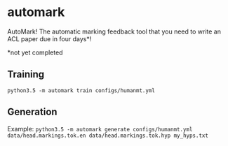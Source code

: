 # automark

AutoMark! The automatic marking feedback tool that you need to write an ACL paper due in four days\*!

\*not yet completed


## Training

`python3.5 -m automark train configs/humanmt.yml`

## Generation

Example:
`python3.5 -m automark generate configs/humanmt.yml data/head.markings.tok.en data/head.markings.tok.hyp my_hyps.txt`